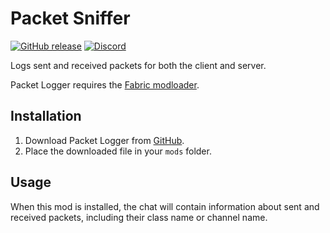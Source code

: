 # Packet Sniffer
[![GitHub release](https://img.shields.io/github/release/christopherhaws/mc-packet-sniffer.svg?style=popout&label=github)](https://github.com/christopherhaws/mc-packet-sniffer/releases/latest)
[![Discord](https://img.shields.io/static/v1?style=popout&label=chat&message=discord&color=7289DA)](https://discord.gg/kQjty3rfJd)

Logs sent and received packets for both the client and server.

Packet Logger requires the [Fabric modloader](https://fabricmc.net/use/).

## Installation
1. Download Packet Logger from [GitHub](https://github.com/christopherhaws/mc-packet-sniffer/releases).
2. Place the downloaded file in your `mods` folder.

## Usage
When this mod is installed, the chat will contain information about sent and received packets, including their class name or channel name.
